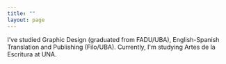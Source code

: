 ```yaml
---
title: ""
layout: page
---
```


I’ve studied Graphic Design (graduated from FADU&shy;/UBA), English&shy;-Spanish Translation and Publishing (Filo&shy;/UBA). Currently, I'm studying Artes de la Escritura at UNA.
